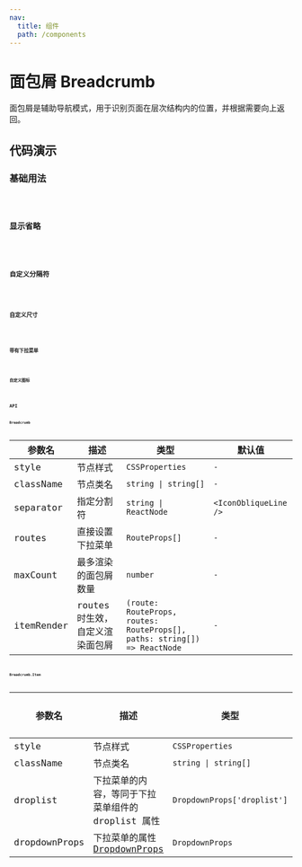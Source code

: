 ```yaml
---
nav:
  title: 组件
  path: /components
---
```


# 面包屑 Breadcrumb

面包屑是辅助导航模式，用于识别页面在层次结构内的位置，并根据需要向上返回。

## 代码演示

### 基础用法

<code src="./__demo__/basic.demo.tsx" />

### 显示省略

<code src="./__demo__/max-count.demo.tsx" />

### 自定义分隔符

<code src="./__demo__/separator.demo.tsx" />

### 自定义尺寸

<code src="./__demo__/size.demo.tsx" />

### 带有下拉菜单

<code src="./__demo__/with-dropdown.demo.tsx" />

### 自定义图标

<code src="./__demo__/with-icon.demo.tsx" />

## API

### Breadcrumb

|参数名|描述|类型|默认值|
|---|---|---|---|
|style|节点样式|`CSSProperties`|`-`|
|className|节点类名|`string \| string[]`|`-`|
|separator|指定分割符|`string \| ReactNode`|`<IconObliqueLine />`|
|routes|直接设置下拉菜单|`RouteProps[]`|`-`|
|maxCount|最多渲染的面包屑数量|`number`|`-`|
|itemRender|routes 时生效，自定义渲染面包屑|`(route: RouteProps, routes: RouteProps[], paths: string[]) => ReactNode`|`-`|

### Breadcrumb.Item

|参数名|描述|类型|默认值|
|---|---|---|---|
|style|节点样式|`CSSProperties`|`-`|
|className|节点类名|`string \| string[]`|`-`|
|droplist|下拉菜单的内容，等同于下拉菜单组件的 droplist 属性|`DropdownProps['droplist']`|`-`|
|dropdownProps|下拉菜单的属性 [DropdownProps](/react/components/dropdown)|`DropdownProps`|`-`|
